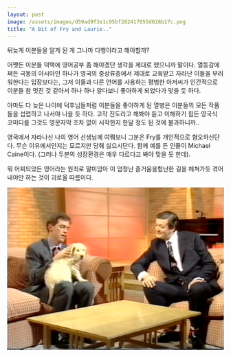 ```yaml
---
layout: post
image: /assets/images/d59ad9f3e1c95bf282417855d028b17c.png
title: "A Bit of Fry and Laurie.."
---
```



뒤늦게 이분들을 알게 된 게 그나마 다행이라고 해야할까? 

어쨋든 이분들 덕택에 영어공부 좀 해야겠단 생각을 제대로 했으니까 말이다. 열등감에 쪄든 극동의 아시아인 하나가 영국의 중상류층에서 제대로 교육받고 자라난 이들을 부러워한다는 입장보다는, 그저 이들과 다른 언어를 사용하는 평범한 아저씨가 인간적으로 이분들 참 멋진 것 같아서 하나 하나 알다보니 좋아하게 되었다가 맞을 듯 하다. 

아마도 다 늦은 나이에 덕후님들처럼 이분들을 좋아하게 된 열병은 이분들의 모든 작품들을 섭렵하고 나서야 나을 듯 하다. 고작 진도라고 해봐야 듣고 이해하기 힘든 영국식 코미디를 그것도 영문자막 조차 없이 시작한지 한달 정도 된 것에 불과하니까..

영국에서 자라나신 나의 영어 선생님께 여쭤보니 그분은 Fry를 개인적으로 혐오하신단다. 무슨 이유에서인지는 모르지만 당췌 싫으시단다. 함께 예를 든 인물이 Michael Caine이다. (그러나 두분의 성장환경은 매우 다르다고 봐야 맞을 듯 한데).

뭐 어찌되었든 영어라는 원죄로 말미암아 이 엄청난 즐거움을험난한 길을 헤쳐가듯 겪어내야만 하는 것이 괴로울 따름이다.

![image](/assets/images/d59ad9f3e1c95bf282417855d028b17c.png)





